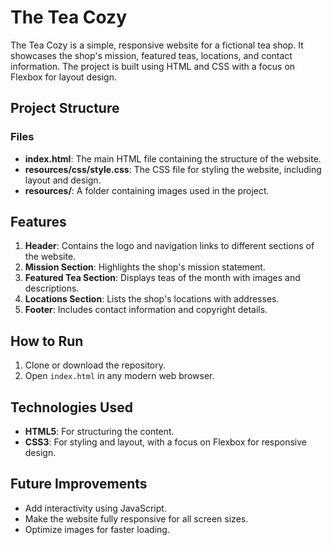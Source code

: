 # The Tea Cozy

The Tea Cozy is a simple, responsive website for a fictional tea shop. It showcases the shop's mission, featured teas, locations, and contact information. The project is built using HTML and CSS with a focus on Flexbox for layout design.

## Project Structure

### Files

- **index.html**: The main HTML file containing the structure of the website.
- **resources/css/style.css**: The CSS file for styling the website, including layout and design.
- **resources/**: A folder containing images used in the project.

## Features

1. **Header**: Contains the logo and navigation links to different sections of the website.
2. **Mission Section**: Highlights the shop's mission statement.
3. **Featured Tea Section**: Displays teas of the month with images and descriptions.
4. **Locations Section**: Lists the shop's locations with addresses.
5. **Footer**: Includes contact information and copyright details.

## How to Run

1. Clone or download the repository.
2. Open `index.html` in any modern web browser.

## Technologies Used

- **HTML5**: For structuring the content.
- **CSS3**: For styling and layout, with a focus on Flexbox for responsive design.

## Future Improvements

- Add interactivity using JavaScript.
- Make the website fully responsive for all screen sizes.
- Optimize images for faster loading.

